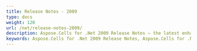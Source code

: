 ```yaml
---
title: Release Notes - 2009
type: docs
weight: 120
url: /net/release-notes-2009/
description: Aspose.Cells for .Net 2009 Release Notes – the latest enhancements, new features, and fixes.
keywords: Aspose.Cells for .Net 2009 Release Notes, Aspose.Cells for .Net 2009 updates and fixes
---
```



